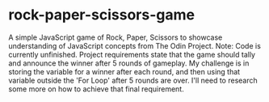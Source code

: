 # rock-paper-scissors-game
A simple JavaScript game of Rock, Paper, Scissors to showcase understanding of JavaScript concepts from The Odin Project.
Note:
Code is currently unfinished.
Project requirements state that the game should tally and announce the winner after 5 rounds of gameplay.
My challenge is in storing the variable for a winner after each round, and then using that variable outside the 'For Loop' after 5 rounds are over.
I'll need to research some more on how to achieve that final requirement.
